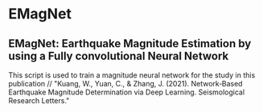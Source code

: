 # EMagNet
EMagNet: Earthquake Magnitude Estimation by using a Fully convolutional Neural Network
-----------------------------------------------------------------------------------------
This script is used to train a magnitude neural network for the study in this publication // 
"Kuang, W., Yuan, C., & Zhang, J. (2021). Network‐Based Earthquake Magnitude Determination via Deep Learning. Seismological Research Letters."

